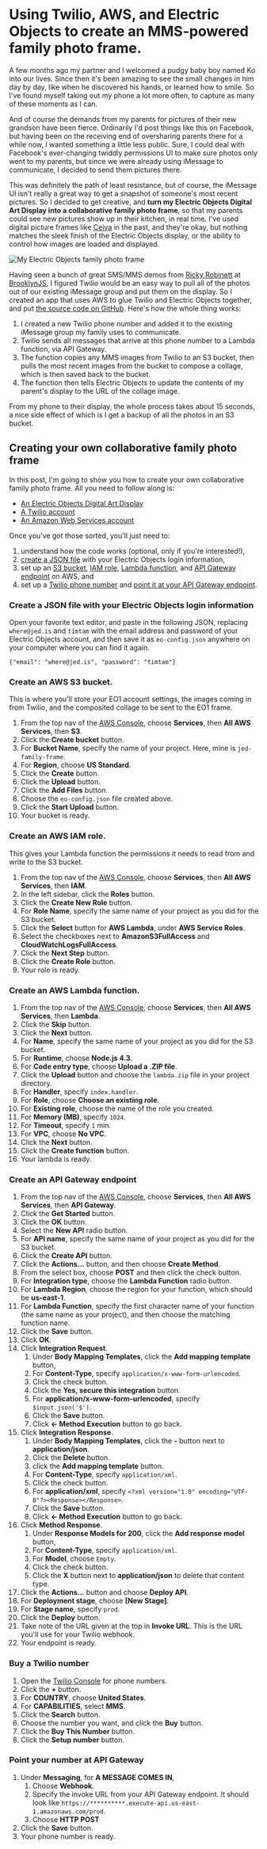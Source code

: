 # Using Twilio, AWS, and Electric Objects to create an MMS-powered family photo frame.

A few months ago my partner and I welcomed a pudgy baby boy named Ko into our lives. Since then it's been amazing to see the small changes in him day by day, like when he discovered his hands, or learned how to smile. So I've found myself taking out my phone a lot more often, to capture as many of these moments as I can.

And of course the demands from my parents for pictures of their new grandson have been fierce. Ordinarily I'd post things like this on Facebook, but having been on the receiving end of oversharing parents there for a while now, I wanted something a little less public. Sure, I could deal with Facebook's ever-changing twiddly permissions UI to make sure photos only went to my parents, but since we were already using iMessage to communicate, I decided to send them pictures there.

This was definitely the path of least resistance, but of course, the iMessage UI isn't really a great way to get a snapshot of someone's most recent pictures. So I decided to get creative, and **turn my Electric Objects Digital Art Display into a collaborative family photo frame**, so that my parents could see new pictures show up in their kitchen, in real time. I've used digital picture frames like [Ceiva](http://www.ceiva.com) in the past, and they're okay, but nothing matches the sleek finish of the Electric Objects display, or the ability to control how images are loaded and displayed.

![My Electric Objects family photo frame](https://twil-eo.s3.amazonaws.com/frame.jpg)

Having seen a bunch of great SMS/MMS demos from [Ricky Robinett](https://twitter.com/rickyrobinett) at [BrooklynJS](http://brooklynjs.com), I figured Twilio would be an easy way to pull all of the photos out of our existing iMessage group and put them on the display. So I created an app that uses AWS to glue Twilio and Electric Objects together, and put [the source code on GitHub](https://github.com/jed/twil-eo). Here's how the whole thing works:

1. I created a new Twilio phone number and added it to the existing iMessage group my family uses to communicate.
2. Twilio sends all messages that arrive at this phone number to a Lambda function, via API Gateway.
3. The function copies any MMS images from Twilio to an S3 bucket, then pulls the most recent images from the bucket to compose a collage, which is then saved back to the bucket.
4. The function then tells Electric Objects to update the contents of my parent's display to the URL of the collage image.

From my phone to their display, the whole process takes about 15 seconds, a nice side effect of which is I get a backup of all the photos in an S3 bucket.

## Creating your own collaborative family photo frame

In this post, I'm going to show you how to create your own collaborative family photo frame. All you need to follow along is:

- [An Electric Objects Digital Art Display](https://www.amazon.com/dp/B00X98OMKE)
- [A Twilio account](https://www.twilio.com)
- [An Amazon Web Services account](https://aws.amazon.com)

Once you've got those sorted, you'll just need to:

1. understand how the code works (optional, only if you're interested!),
2. [create a JSON file](#login) with your Electric Objects login information,
3. set up an [S3 bucket](#s3), [IAM role](#iam), [Lambda function](#lambda), and [API Gateway endpoint](#apigateway) on AWS, and
4. set up a [Twilio phone number](#twilio) and [point it at your API Gateway endpoint](#webhook).

<a name="login"></a>
### Create a JSON file with your Electric Objects login information

Open your favorite text editor, and paste in the following JSON, replacing `where@jed.is` and `timtam` with the email address and password of your Electric Objects account, and then save it as `eo-config.json` anywhere on your computer where you can find it again.
```
{"email": "where@jed.is", "password": "timtam"}
```

<a name="s3"></a>
### Create an AWS S3 bucket.

This is where you'll store your EO1 account settings, the images coming in from Twilio, and the composited collage to be sent to the EO1 frame.

1. From the top nav of the [AWS Console](https://console.aws.amazon.com), choose **Services**, then **All AWS Services**, then **S3**.
2. Click the **Create bucket** button.
3. For **Bucket Name**, specify the name of your project. Here, mine is `jed-family-frame`.
4. For **Region**, choose **US Standard**.
5. Click the **Create** button.
6. Click the **Upload** button.
7. Click the **Add Files** button.
8. Choose the `eo-config.json` file created above.
9. Click the **Start Upload** button.
10. Your bucket is ready.

<a name="iam"></a>
### Create an AWS IAM role.

This gives your Lambda function the permissions it needs to read from and write to the S3 bucket.

1. From the top nav of the [AWS Console](https://console.aws.amazon.com), choose **Services**, then **All AWS Services**, then **IAM**.
2. In the left sidebar, click the **Roles** button.
3. Click the **Create New Role** button.
4. For **Role Name**, specify the same name of your project as you did for the S3 bucket.
5. Click the **Select** button for **AWS Lambda**, under **AWS Service Roles**.
6. Select the checkboxes next to **AmazonS3FullAccess** and **CloudWatchLogsFullAccess**.
7. Click the **Next Step** button.
8. Click the **Create Role** button.
9. Your role is ready.

<a name="lambda"></a>
### Create an AWS Lambda function.

1. From the top nav of the [AWS Console](https://console.aws.amazon.com), choose **Services**, then **All AWS Services**, then **Lambda**.
2. Click the **Skip** button.
3. Click the **Next** button.
4. For **Name**, specify the same name of your project as you did for the S3 bucket.
5. For **Runtime**, choose **Node.js 4.3**.
6. For **Code entry type**, choose **Upload a .ZIP file**.
7. Click the **Upload** button and choose the `lambda.zip` file in your project directory.
8. For **Handler**, specify `index.handler`.
9. For **Role**, choose **Choose an existing role**.
10. For **Existing role**, choose the name of the role you created.
11. For **Memory (MB)**, specify `1024`.
12. For **Timeout**, specify `1` min.
13. For **VPC**, choose **No VPC**.
14. Click the **Next** button.
15. Click the **Create function** button.
16. Your lambda is ready.

<a name="apigateway"></a>
### Create an API Gateway endpoint

1. From the top nav of the [AWS Console](https://console.aws.amazon.com), choose **Services**, then **All AWS Services**, then **API Gateway**.
2. Click the **Get Started** button.
3. Click the **OK** button.
4. Select the **New API** radio button.
5. For **API name**, specify the same name of your project as you did for the S3 bucket.
6. Click the **Create API** button.
7. Click the **Actions...** button, and then choose **Create Method**.
8. From the select box, choose **POST** and then click the check button.
9. For **Integration type**, choose the **Lambda Function** radio button.
 10. For **Lambda Region**, choose the region for your function, which should be **us-east-1**.
 11. For **Lambda Function**, specify the first character name of your function (the same name as your project), and then choose the matching function name.
12. Click the **Save** button.
13. Click **OK**.
14. Click **Integration Request**.
	1. Under **Body Mapping Templates**, click the **Add mapping template** button,
	2. For **Content-Type**, specify `application/x-www-form-urlencoded`.
	3. Click the check button.
	4. Click the **Yes, secure this integration** button.
	4. For **application/x-www-form-urlencoded**, specify `$input.json('$')`.
	5. Click the **Save** button.
	6. Click **← Method Execution** button to go back.
15. Click **Integration Response**.
	1. Under **Body Mapping Templates**, click the **-** button next to **application/json**.
	2. Click the **Delete** button.
	3. click the **Add mapping template** button.
	4. For **Content-Type**, specify `application/xml`.
	5. Click the check button.
	6. For **application/xml**, specify `<?xml version="1.0" encoding="UTF-8"?><Response></Response>`.
	7. Click the **Save** button.
	8. Click **← Method Execution** button to go back.
16. Click **Method Response**.
	1. Under **Response Models for 200**, click the **Add response model** button,
	2. For **Content-Type**, specify `application/xml`.
	3. For **Model**, choose `Empty`.
	4. Click the check button.
	5. Click the **X** button next to **application/json** to delete that content type.
17. Click the **Actions...** button and choose **Deploy API**.
18. For **Deployment stage**, choose **[New Stage]**.
19. For **Stage name**, specify `prod`.
20. Click the **Deploy** button.
21. Take note of the URL given at the top in **Invoke URL**. This is the URL you'll use for your Twilio webhook.
22. Your endpoint is ready. 

<a name="twilio"></a>
### Buy a Twilio number

1. Open the [Twilio Console](https://www.twilio.com/console/phone-numbers/incoming) for phone numbers.
2. Click the **+** button.
3. For **COUNTRY**, choose **United States**.
4. For **CAPABILITIES**, select **MMS**.
5. Click the **Search** button.
6. Choose the number you want, and click the **Buy** button.
7. Click the **Buy This Number** button.
8. Click the **Setup number** button.

<a name="webhook"></a>
### Point your number at API Gateway

1. Under **Messaging**, for **A MESSAGE COMES IN**, 
	1. Choose **Webhook**.
	2. Specify the invoke URL from your API Gateway endpoint. It should look like `https://**********.execute-api.us-east-1.amazonaws.com/prod`.
	3. Choose **HTTP POST**
2. Click the **Save** button.
3. Your phone number is ready.